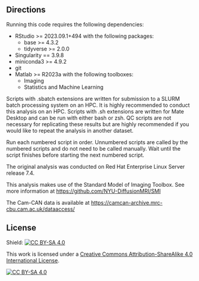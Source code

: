 ## Directions

Running this code requires the following dependencies:

- RStudio >= 2023.09.1+494 with the following packages:
  - base >= 4.3.2
  - tidyverse >= 2.0.0
- Singularity == 3.9.8
- miniconda3 >= 4.9.2
- git
- Matlab >= R2023a with the following toolboxes:
  - Imaging
  - Statistics and Machine Learning

Scripts with .sbatch extensions are written for submission to a SLURM batch processing system on an HPC. It is highly recommended to conduct this analysis on an HPC. Scripts with .sh extensions are written for Mate Desktop and can be run with either bash or zsh. QC scripts are not necessary for replicating these results but are highly recommended if you would like to repeat the analysis in another dataset.

Run each numbered script in order. Unnumbered scripts are called by the numbered scripts and do not need to be called manually. Wait until the script finishes before starting the next numbered script.

The original analysis was conducted on Red Hat Enterprise Linux Server release 7.4.

This analysis makes use of the Standard Model of Imaging Toolbox. See more information at https://github.com/NYU-DiffusionMRI/SMI

The Cam-CAN data is available at https://camcan-archive.mrc-cbu.cam.ac.uk/dataaccess/

## License

Shield: [![CC BY-SA
4.0](https://img.shields.io/badge/License-CC%20BY--SA%204.0-lightgrey.svg)](http://creativecommons.org/licenses/by-sa/4.0/)

This work is licensed under a [Creative Commons Attribution-ShareAlike
4.0 International
License](http://creativecommons.org/licenses/by-sa/4.0/).

[![CC BY-SA
4.0](https://licensebuttons.net/l/by-sa/4.0/88x31.png)](http://creativecommons.org/licenses/by-sa/4.0/)
